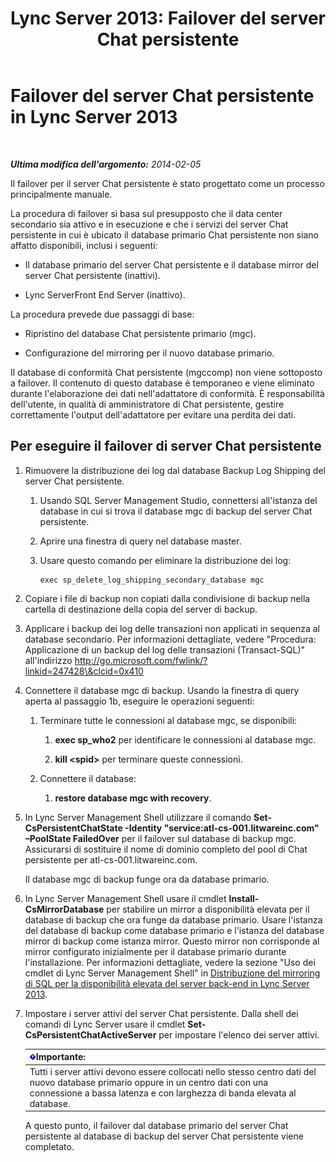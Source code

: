 ﻿---
title: 'Lync Server 2013: Failover del server Chat persistente'
TOCTitle: Failover del server Chat persistente
ms:assetid: 2cd79ffd-fee6-44ce-96cf-b98bf25e2690
ms:mtpsurl: https://technet.microsoft.com/it-it/library/JJ204772(v=OCS.15)
ms:contentKeyID: 49300042
ms.date: 08/24/2015
mtps_version: v=OCS.15
ms.translationtype: HT
---

# Failover del server Chat persistente in Lync Server 2013

 

_**Ultima modifica dell'argomento:** 2014-02-05_

Il failover per il server Chat persistente è stato progettato come un processo principalmente manuale.

La procedura di failover si basa sul presupposto che il data center secondario sia attivo e in esecuzione e che i servizi del server Chat persistente in cui è ubicato il database primario Chat persistente non siano affatto disponibili, inclusi i seguenti:

  - Il database primario del server Chat persistente e il database mirror del server Chat persistente (inattivi).

  - Lync ServerFront End Server (inattivo).

La procedura prevede due passaggi di base:

  - Ripristino del database Chat persistente primario (mgc).

  - Configurazione del mirroring per il nuovo database primario.

Il database di conformità Chat persistente (mgccomp) non viene sottoposto a failover. Il contenuto di questo database è temporaneo e viene eliminato durante l'elaborazione dei dati nell'adattatore di conformità. È responsabilità dell'utente, in qualità di amministratore di Chat persistente, gestire correttamente l'output dell'adattatore per evitare una perdita dei dati.

## Per eseguire il failover di server Chat persistente

1.  Rimuovere la distribuzione dei log dal database Backup Log Shipping del server Chat persistente.
    
    1.  Usando SQL Server Management Studio, connettersi all'istanza del database in cui si trova il database mgc di backup del server Chat persistente.
    
    2.  Aprire una finestra di query nel database master.
    
    3.  Usare questo comando per eliminare la distribuzione dei log:
        
            exec sp_delete_log_shipping_secondary_database mgc

2.  Copiare i file di backup non copiati dalla condivisione di backup nella cartella di destinazione della copia del server di backup.

3.  Applicare i backup dei log delle transazioni non applicati in sequenza al database secondario. Per informazioni dettagliate, vedere "Procedura: Applicazione di un backup del log delle transazioni (Transact-SQL)" all'indirizzo http://go.microsoft.com/fwlink/?linkid=247428\&clcid=0x410

4.  Connettere il database mgc di backup. Usando la finestra di query aperta al passaggio 1b, eseguire le operazioni seguenti:
    
    1.  Terminare tutte le connessioni al database mgc, se disponibili:
        
        1.  **exec sp\_who2** per identificare le connessioni al database mgc.
        
        2.  **kill \<spid\>** per terminare queste connessioni.
    
    2.  Connettere il database:
        
        1.  **restore database mgc with recovery**.

5.  In Lync Server Management Shell utilizzare il comando **Set-CsPersistentChatState -Identity "service:atl-cs-001.litwareinc.com" –PoolState FailedOver** per il failover sul database di backup mgc. Assicurarsi di sostituire il nome di dominio completo del pool di Chat persistente per atl-cs-001.litwareinc.com.
    
    Il database mgc di backup funge ora da database primario.

6.  In Lync Server Management Shell usare il cmdlet **Install-CsMirrorDatabase** per stabilire un mirror a disponibilità elevata per il database di backup che ora funge da database primario. Usare l'istanza del database di backup come database primario e l'istanza del database mirror di backup come istanza mirror. Questo mirror non corrisponde al mirror configurato inizialmente per il database primario durante l'installazione. Per informazioni dettagliate, vedere la sezione "Uso dei cmdlet di Lync Server Management Shell" in [Distribuzione del mirroring di SQL per la disponibilità elevata del server back-end in Lync Server 2013](lync-server-2013-deploying-sql-mirroring-for-back-end-server-high-availability.md).

7.  Impostare i server attivi del server Chat persistente. Dalla shell dei comandi di Lync Server usare il cmdlet **Set-CsPersistentChatActiveServer** per impostare l'elenco dei server attivi.
    
    <table>
    <thead>
    <tr class="header">
    <th><img src="images/Gg412908.important(OCS.15).gif" title="important" alt="important" />Importante:</th>
    </tr>
    </thead>
    <tbody>
    <tr class="odd">
    <td>Tutti i server attivi devono essere collocati nello stesso centro dati del nuovo database primario oppure in un centro dati con una connessione a bassa latenza e con larghezza di banda elevata al database.</td>
    </tr>
    </tbody>
    </table>
    
    A questo punto, il failover dal database primario del server Chat persistente al database di backup del server Chat persistente viene completato.

